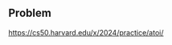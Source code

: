 <h2 tabindex="-1" class="heading-element" dir="auto">Problem</h2>

https://cs50.harvard.edu/x/2024/practice/atoi/
